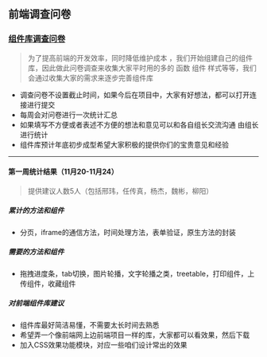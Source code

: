 ## 前端调查问卷

### [组件库调查问卷](https://wj.qq.com/s/1699161/b994)

  > 为了提高前端的开发效率，同时降低维护成本 ，我们开始组建自己的组件库，因此做此问卷调查来收集大家平时用的多的 函数 组件 样式等等，我们会通过收集大家的需求来逐步完善组件库

 + 调查问卷不设置截止时间，如果今后在项目中，大家有好想法，都可以打开连接进行提交
 + 每周会对问卷进行一次统计汇总 
 + 如果填写不方便或者表述不方便的想法和意见可以和各自组长交流沟通 由组长进行统计
 + 组件库预计年底初步成型希望大家积极的提供你们的宝贵意见和经验
 
 <hr/>
 
 
 #### 第一周统计结果（11月20-11月24）
 > 提供建议人数5人（包括邢玮，任传真，杨杰，魏彬，柳阳）
 ##### 累计的方法和组件
 + 分页，iframe的通信方法，时间处理方法，表单验证，原生方法的封装
 ##### 需要的方法和组件
 + 拖拽进度条，tab切换，图片轮播，文字轮播之类，treetable，打印组件，上传组件，收藏组件
 ##### 对前端组件库建议
 + 组件库最好简洁易懂，不需要太长时间去熟悉
 + 希望弄一个像前端网上边前端项目一样的库，大家都可以看效果，然后下载
 + 加入CSS效果功能模块，对应一些咱们设计常出的效果
